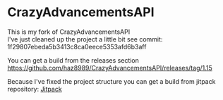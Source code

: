 # CrazyAdvancementsAPI

This is my fork of CrazyAdvancementsAPI<br>
I've just cleaned up the project a little bit see commit: 1f29807ebeda5b3413c8ca0eece5353afd6b3aff

You can get a build from the releases section https://github.com/haz8989/CrazyAdvancementsAPI/releases/tag/1.15

Because I've fixed the project structure you can get a build from jitpack repository:
[Jitpack](https://jitpack.io/#me.hazedev/CrazyAdvancementsAPI/1.15)
